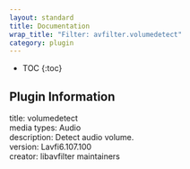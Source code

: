 ```yaml
---
layout: standard
title: Documentation
wrap_title: "Filter: avfilter.volumedetect"
category: plugin
---
```

* TOC
{:toc}

## Plugin Information

title: volumedetect  
media types:
Audio  
description: Detect audio volume.  
version: Lavfi6.107.100  
creator: libavfilter maintainers  
